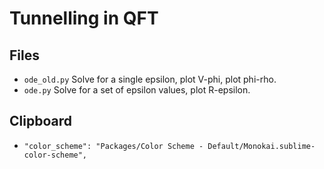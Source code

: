 # Tunnelling in QFT

## Files

- ```ode_old.py``` Solve for a single epsilon, plot V-phi, plot phi-rho.
- ```ode.py``` Solve for a set of epsilon values, plot R-epsilon.

## Clipboard

- ```"color_scheme": "Packages/Color Scheme - Default/Monokai.sublime-color-scheme",```
